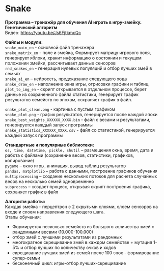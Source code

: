 # Snake
 
<b>Программа – тренажёр для обучения AI играть в игру-змейку. Генетический алгоритм</b>  
Видео: <a>https://youtu.be/Js6FjtkmcQc</a>

<b>Файлы и модули:</b>  
`snake_main_en` - основной файл тренажера  
`snake_matrix_en`  - поле и змейка, Формирует матрицу игрового поля, генерирует яблоки, хранит информацию о состоянии и текущем положении змейки, рассчитывает данные сенсоров  
`rnd_snakes_en`  - генерация нулевых популяций и отбор лучших змей в семьях  
`snake_ai_en` – нейросеть, предсказание следующего хода  
`snake_draw_en`  - наполнение окна игры, отрисовки графики и таблиц  
`plot_to_img_en`  - скрипт открывается в отдельном процессе, берет данные из сохраненного файла статистики, генерирует график результатов семейств по эпохам, сохраняет график в файл.   
  
`snake_plot_clean.png` - картинка с пустым графиком  
`snake_plot.png` - график результатов, генерируется после каждой эпохи  
`snake_best_weights_ХХХХХХ_ХХХХ.bin` - файл с весами и результатами, генерируется каждый запуск программы   
`snake_statistics_ХХХХХХ_ХХХХ.csv` - файл со статистикой, генерируется каждый запуск программы  

  
<b>Стандартные и популярные библиотеки:</b>  
`os, time, datetime, pickle, shutil` – размещения окна, время, дата и работа с файлами (сохранение весов, статистики, графиков, копирование)  
`pygame` – окно игры, анимация, вывод таблиц результатов  
`pandas, matplotlib` – работа с данными, построение графиков обучения  
`multiprocessing` – создание нескольких потоков для расчета случайных весов на несколько семей одновременно   
`subprocess` – создает процесс, открывая скрипт построения графика, сохраняет график в файл  

  
<b>Алгоритм работы:</b>  
Каждая змейка - перцептрон с 2 скрытыми слоями, слоем сенсоров на входе и слоем направления следующего шага.  
Этапы обучения:  
- Формируется несколько семейств из большого количества змей с рандомными весами  (10.000-100.000)  
- отбор змей с лучшими результатами из рандомных  
- многократное скрещивание змей в каждом семействе + мутация 1-5% и отбор лучших по количеству очков и ходов  
- скрещивание лучших змей из семей после 100 эпох - формирование супер-семьи  
- бесконечный цикл: игры-отбор лучших-скрещивание  
